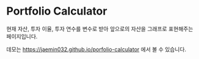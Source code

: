 # Portfolio Calculator

현재 자산, 투자 이율, 투자 연수를 변수로 받아 앞으로의 자산을 그래프로 표현해주는 페이지입니다.

데모는 https://jaemin032.github.io/porfolio-calculator 에서 볼 수 있습니다.
